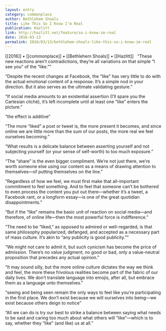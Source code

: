 ```yaml
---
layout: entry
category: commonplace
author: Bethlehem Shoals
title: Like This So I Know I'm Real
publication: Hazlitt
link: http://hazlitt.net/feature/so-i-know-im-real
date: 2016-03-13
permalink: 2016/03/13/bethlehem-shoals-like-this-so-i-know-im-real
---
```


[[2016]] • [[commonplace]] • [[Bethlehem Shoals]] • [[Hazlitt]]
 
“These new reactions aren’t contradictions, they’re all variations on that simple “I see you” of the “like.””

“Despite the recent changes at Facebook, the “like” has very little to do with the actual emotional content of a response. It’s a simple nod in your direction. But it also serves as the ultimate validating gesture.”

“If social media amounts to an existential assertion (I’ll spare you the Cartesian cliché), it’s left incomplete until at least one “like” enters the picture.”

“the effect is additive”

“The more “liked” a post or tweet is, the more present it becomes, and since online we are little more than the sum of our posts, the more real we feel ourselves becoming.”

“What results is a delicate balance between asserting yourself and not subjecting yourself (or your sense of self-worth) to too much exposure.”

“The “share” is the even bigger compliment. We’re not just there, we’re worth someone else using our content as a means of drawing attention to themselves—of putting themselves on the line.”

“Regardless of how we feel, we must first make that all-important commitment to feel something. And to feel that someone can’t be bothered to even process the content you put out there—whether it’s a tweet, a Facebook rant, or a longform essay—is one of the great quotidian disappointments.”

“But if the “like” remains the basic unit of reaction on social media—and therefore, of online life—then the most powerful force is indifference.”

“The need to be “liked,” as opposed to admired or well-regarded, is that same philosophy popularized, defanged, and accepted as a necessary part of mass culture. It’s akin to “any publicity is good publicity.””

“We might not care to admit it, but such cynicism has become the price of admission. There’s no value judgment, no good or bad, only a value-neutral proposition that precedes any actual opinion.”

“It may sound silly, but the more online culture dictates the way we think and feel, the more these frivolous realities become part of the fabric of our daily lives. We don’t translate language into emojis, after all, but embrace them as a language unto themselves.”

“seeing and being seen remain the only ways to feel like you’re participating in the first place. We don’t exist because we will ourselves into being—we exist because others deign to notice”

“All we can do is try our best to strike a balance between saying what needs to be said and caring too much about what others will “like”—which is to say, whether they “like” (and like) us at all.”
